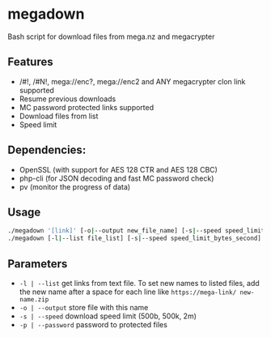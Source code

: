 # megadown

Bash script for download files from mega.nz and megacrypter

## Features

 * /#!, /#N!, mega://enc?, mega://enc2 and ANY megacrypter clon link supported
 * Resume previous downloads
 * MC password protected links supported
 * Download files from list
 * Speed limit

## Dependencies:

 * OpenSSL (with support for AES 128 CTR and AES 128 CBC)
 * php-cli (for JSON decoding and fast MC password check)
 * pv (monitor the progress of data)

## Usage

```bash
./megadown '[link]' [-o|--output new_file_name] [-s|--speed speed_limit_bytes_second] [-p|--password mc_url_pass]
./megadown [-l|--list file_list] [-s|--speed speed_limit_bytes_second] [-p|--password mc_url_pass]
```

## Parameters

 * `-l | --list`                  get links from text file. To set new names to listed files, add the new name after a space for each line like `https://mega-link/ new-name.zip`
 * `-o | --output`                store file with this name
 * `-s | --speed`                 download speed limit (500b, 500k, 2m)
 * `-p | --password`              password to protected files
